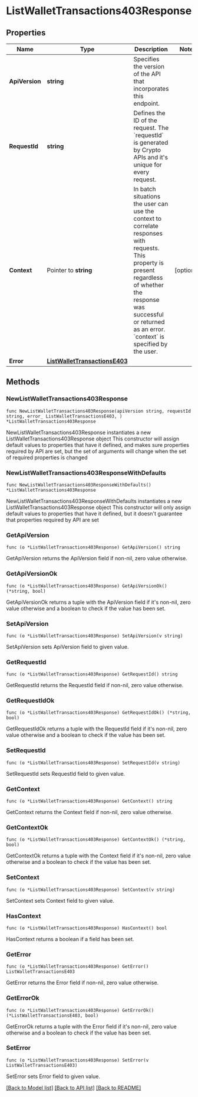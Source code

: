 # ListWalletTransactions403Response

## Properties

Name | Type | Description | Notes
------------ | ------------- | ------------- | -------------
**ApiVersion** | **string** | Specifies the version of the API that incorporates this endpoint. | 
**RequestId** | **string** | Defines the ID of the request. The &#x60;requestId&#x60; is generated by Crypto APIs and it&#39;s unique for every request. | 
**Context** | Pointer to **string** | In batch situations the user can use the context to correlate responses with requests. This property is present regardless of whether the response was successful or returned as an error. &#x60;context&#x60; is specified by the user. | [optional] 
**Error** | [**ListWalletTransactionsE403**](ListWalletTransactionsE403.md) |  | 

## Methods

### NewListWalletTransactions403Response

`func NewListWalletTransactions403Response(apiVersion string, requestId string, error_ ListWalletTransactionsE403, ) *ListWalletTransactions403Response`

NewListWalletTransactions403Response instantiates a new ListWalletTransactions403Response object
This constructor will assign default values to properties that have it defined,
and makes sure properties required by API are set, but the set of arguments
will change when the set of required properties is changed

### NewListWalletTransactions403ResponseWithDefaults

`func NewListWalletTransactions403ResponseWithDefaults() *ListWalletTransactions403Response`

NewListWalletTransactions403ResponseWithDefaults instantiates a new ListWalletTransactions403Response object
This constructor will only assign default values to properties that have it defined,
but it doesn't guarantee that properties required by API are set

### GetApiVersion

`func (o *ListWalletTransactions403Response) GetApiVersion() string`

GetApiVersion returns the ApiVersion field if non-nil, zero value otherwise.

### GetApiVersionOk

`func (o *ListWalletTransactions403Response) GetApiVersionOk() (*string, bool)`

GetApiVersionOk returns a tuple with the ApiVersion field if it's non-nil, zero value otherwise
and a boolean to check if the value has been set.

### SetApiVersion

`func (o *ListWalletTransactions403Response) SetApiVersion(v string)`

SetApiVersion sets ApiVersion field to given value.


### GetRequestId

`func (o *ListWalletTransactions403Response) GetRequestId() string`

GetRequestId returns the RequestId field if non-nil, zero value otherwise.

### GetRequestIdOk

`func (o *ListWalletTransactions403Response) GetRequestIdOk() (*string, bool)`

GetRequestIdOk returns a tuple with the RequestId field if it's non-nil, zero value otherwise
and a boolean to check if the value has been set.

### SetRequestId

`func (o *ListWalletTransactions403Response) SetRequestId(v string)`

SetRequestId sets RequestId field to given value.


### GetContext

`func (o *ListWalletTransactions403Response) GetContext() string`

GetContext returns the Context field if non-nil, zero value otherwise.

### GetContextOk

`func (o *ListWalletTransactions403Response) GetContextOk() (*string, bool)`

GetContextOk returns a tuple with the Context field if it's non-nil, zero value otherwise
and a boolean to check if the value has been set.

### SetContext

`func (o *ListWalletTransactions403Response) SetContext(v string)`

SetContext sets Context field to given value.

### HasContext

`func (o *ListWalletTransactions403Response) HasContext() bool`

HasContext returns a boolean if a field has been set.

### GetError

`func (o *ListWalletTransactions403Response) GetError() ListWalletTransactionsE403`

GetError returns the Error field if non-nil, zero value otherwise.

### GetErrorOk

`func (o *ListWalletTransactions403Response) GetErrorOk() (*ListWalletTransactionsE403, bool)`

GetErrorOk returns a tuple with the Error field if it's non-nil, zero value otherwise
and a boolean to check if the value has been set.

### SetError

`func (o *ListWalletTransactions403Response) SetError(v ListWalletTransactionsE403)`

SetError sets Error field to given value.



[[Back to Model list]](../README.md#documentation-for-models) [[Back to API list]](../README.md#documentation-for-api-endpoints) [[Back to README]](../README.md)


